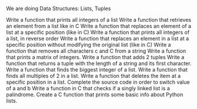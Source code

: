 We are doing Data Structures: Lists, Tuples

Write a function that prints all integers of a list
Write a function that retrieves an element from a list like in C
Write a function that replaces an element of a list at a specific position (like in C)
Write a function that prints all integers of a list, in reverse order
Write a function that replaces an element in a list at a specific position without modifying the original list (like in C)
Write a function that removes all characters c and C from a string
Write a function that prints a matrix of integers.
Write a function that adds 2 tuples
Write a function that returns a tuple with the length of a string and its first character.
Write a function that finds the biggest integer of a list.
Write a function that finds all multiples of 2 in a list.
Write a function that deletes the item at a specific position in a list.
Complete the source code in order to switch value of a and b
Write a function in C that checks if a singly linked list is a palindrome.
Create a C function that prints some basic info about Python lists.
